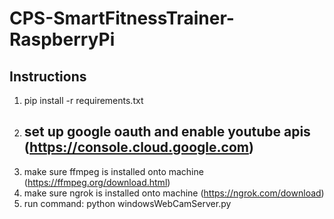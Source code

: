 # CPS-SmartFitnessTrainer-RaspberryPi

## Instructions
1. pip install -r requirements.txt
2. set up google oauth and enable youtube apis (https://console.cloud.google.com)
    -   
3. make sure ffmpeg is installed onto machine (https://ffmpeg.org/download.html)
4. make sure ngrok is installed onto machine (https://ngrok.com/download)
5. run command: python windowsWebCamServer.py